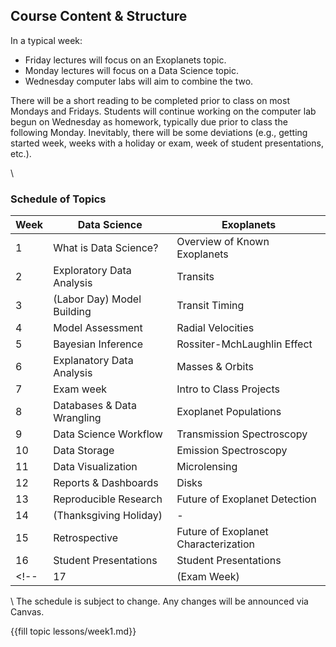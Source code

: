 ## Course Content & Structure

In a typical week:  
- Friday lectures will focus on an Exoplanets topic.  
- Monday lectures will focus on a Data Science topic.  
- Wednesday computer labs will aim to combine the two.

There will be a short reading to be completed prior to class on most Mondays and Fridays.  Students will continue working on the computer lab begun on Wednesday as homework, typically due prior to class the following Monday.  Inevitably, there will be some deviations (e.g., getting started week, weeks with a holiday or exam, week of student presentations, etc.).   

\\
### Schedule of Topics

| Week | Data Science | Exoplanets |
| ---- | ------------ | ---------- |
| 1 | What is Data Science? | Overview of Known Exoplanets |
| 2 | Exploratory Data Analysis | Transits |
| 3 | (Labor Day)  Model Building | Transit Timing |
| 4 | Model Assessment | Radial Velocities |
| 5 | Bayesian Inference | Rossiter-MchLaughlin Effect |
| 6 | Explanatory Data Analysis | Masses & Orbits |
| 7 | Exam week | Intro to Class Projects |
| 8 | Databases & Data Wrangling | Exoplanet Populations |
| 9 | Data Science Workflow | Transmission Spectroscopy |
| 10 | Data Storage | Emission Spectroscopy |
| 11 | Data Visualization | Microlensing |
| 12 | Reports & Dashboards | Disks  |
| 13 | Reproducible Research | Future of Exoplanet Detection |
| 14 | (Thanksgiving Holiday) | - |
| 15 | Retrospective | Future of Exoplanet Characterization |
| 16 | Student Presentations | Student Presentations |
<!-- | 17 | (Exam Week) | - | -->

\\
The schedule is subject to change.  Any changes will be announced via Canvas.  

{{fill topic lessons/week1.md}}
